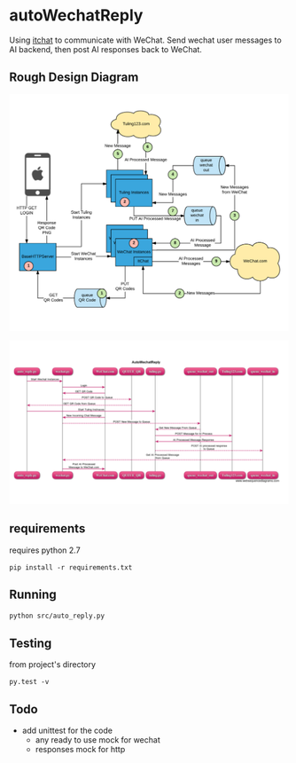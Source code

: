 # autoWechatReply

Using [itchat](https://github.com/littlecodersh/ItChat) to communicate with WeChat.
Send wechat user messages to AI backend, then post AI responses back to WeChat.

## Rough Design Diagram

![Rough Design Diagram](doc/wechat-poc.png)

![Sequence Diagram](doc/sequenceDiagram.png)

## requirements

requires python 2.7 

~~~
pip install -r requirements.txt
~~~

## Running
~~~
python src/auto_reply.py
~~~

## Testing

from project's directory

~~~
py.test -v
~~~

## Todo

* add unittest for the code
	* any ready to use mock for wechat
	* responses mock for http
